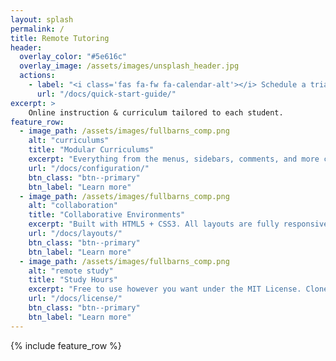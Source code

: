 ```yaml
---
layout: splash
permalink: /
title: Remote Tutoring
header:
  overlay_color: "#5e616c"
  overlay_image: /assets/images/unsplash_header.jpg
  actions:
    - label: "<i class='fas fa-fw fa-calendar-alt'></i> Schedule a trial today!"
      url: "/docs/quick-start-guide/"
excerpt: >
    Online instruction & curriculum tailored to each student.
feature_row:
  - image_path: /assets/images/fullbarns_comp.png
    alt: "curriculums"
    title: "Modular Curriculums"
    excerpt: "Everything from the menus, sidebars, comments, and more can be configured or set with YAML Front Matter."
    url: "/docs/configuration/"
    btn_class: "btn--primary"
    btn_label: "Learn more"
  - image_path: /assets/images/fullbarns_comp.png
    alt: "collaboration"
    title: "Collaborative Environments"
    excerpt: "Built with HTML5 + CSS3. All layouts are fully responsive with helpers to augment your content."
    url: "/docs/layouts/"
    btn_class: "btn--primary"
    btn_label: "Learn more"
  - image_path: /assets/images/fullbarns_comp.png
    alt: "remote study"
    title: "Study Hours"
    excerpt: "Free to use however you want under the MIT License. Clone it, fork it, customize it... whatever!"
    url: "/docs/license/"
    btn_class: "btn--primary"
    btn_label: "Learn more"      
---
```


{% include feature_row %}